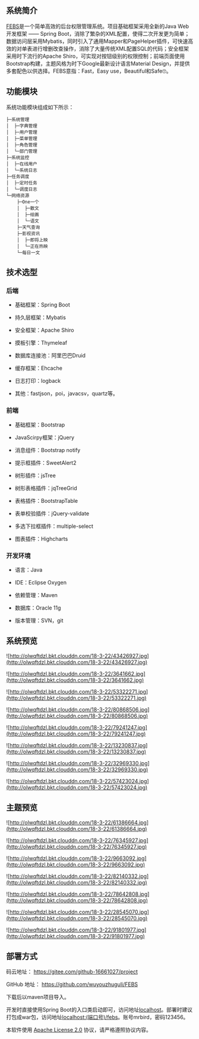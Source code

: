 ## 系统简介
[FEBS](https://gitee.com/github-16661027/project)是一个简单高效的后台权限管理系统。项目基础框架采用全新的Java Web开发框架 —— Spring Boot，消除了繁杂的XML配置，使得二次开发更为简单；数据访问层采用Mybatis，同时引入了通用Mapper和PageHelper插件，可快速高效的对单表进行增删改查操作，消除了大量传统XML配置SQL的代码；安全框架采用时下流行的Apache Shiro，可实现对按钮级别的权限控制；前端页面使用Bootstrap构建，主题风格为时下Google最新设计语言Material Design，并提供多套配色以供选择。FEBS意指：Fast，Easy use，Beautiful和Safe🙄。
<!--more-->
## 功能模块
系统功能模块组成如下所示：
```
├─系统管理
│  ├─字典管理
│  ├─用户管理
│  ├─菜单管理
│  ├─角色管理
│  └─部门管理
├─系统监控
│  ├─在线用户
│  └─系统日志
├─任务调度
│  ├─定时任务
│  └─调度日志
└─网络资源
    ├─One一个
    │  ├─散文
    │  ├─绘画
    │  └─语文
    ├─天气查询
    ├─影视资讯
    │  ├─即将上映
    │  └─正在热映
    └─每日一文
```
## 技术选型
### 后端

- 基础框架：Spring Boot

- 持久层框架：Mybatis

- 安全框架：Apache Shiro

- 摸板引擎：Thymeleaf

- 数据库连接池：阿里巴巴Druid

- 缓存框架：Ehcache

- 日志打印：logback

- 其他：fastjson，poi，javacsv，quartz等。

### 前端
 
- 基础框架：Bootstrap

- JavaScirpy框架：jQuery

- 消息组件：Bootstrap notify

- 提示框插件：SweetAlert2

- 树形插件：jsTree

- 树形表格插件：jqTreeGrid

- 表格插件：BootstrapTable

- 表单校验插件：jQuery-validate

- 多选下拉框插件：multiple-select

- 图表插件：Highcharts

### 开发环境

- 语言：Java

- IDE：Eclipse Oxygen

- 依赖管理：Maven

- 数据库：Oracle 11g

- 版本管理：SVN，git

## 系统预览

![http://olwqftdzl.bkt.clouddn.com/18-3-22/43426927.jpg](http://olwqftdzl.bkt.clouddn.com/18-3-22/43426927.jpg)

![http://olwqftdzl.bkt.clouddn.com/18-3-22/3641662.jpg](http://olwqftdzl.bkt.clouddn.com/18-3-22/3641662.jpg)

![http://olwqftdzl.bkt.clouddn.com/18-3-22/53322271.jpg](http://olwqftdzl.bkt.clouddn.com/18-3-22/53322271.jpg)

![http://olwqftdzl.bkt.clouddn.com/18-3-22/80868506.jpg](http://olwqftdzl.bkt.clouddn.com/18-3-22/80868506.jpg)

![http://olwqftdzl.bkt.clouddn.com/18-3-22/79241247.jpg](http://olwqftdzl.bkt.clouddn.com/18-3-22/79241247.jpg)

![http://olwqftdzl.bkt.clouddn.com/18-3-22/13230837.jpg](http://olwqftdzl.bkt.clouddn.com/18-3-22/13230837.jpg)

![http://olwqftdzl.bkt.clouddn.com/18-3-22/32969330.jpg](http://olwqftdzl.bkt.clouddn.com/18-3-22/32969330.jpg)

![http://olwqftdzl.bkt.clouddn.com/18-3-22/57423024.jpg](http://olwqftdzl.bkt.clouddn.com/18-3-22/57423024.jpg)

## 主题预览

![http://olwqftdzl.bkt.clouddn.com/18-3-22/61386664.jpg](http://olwqftdzl.bkt.clouddn.com/18-3-22/61386664.jpg)

![http://olwqftdzl.bkt.clouddn.com/18-3-22/76345927.jpg](http://olwqftdzl.bkt.clouddn.com/18-3-22/76345927.jpg)

![http://olwqftdzl.bkt.clouddn.com/18-3-22/9663092.jpg](http://olwqftdzl.bkt.clouddn.com/18-3-22/9663092.jpg)

![http://olwqftdzl.bkt.clouddn.com/18-3-22/82140332.jpg](http://olwqftdzl.bkt.clouddn.com/18-3-22/82140332.jpg)

![http://olwqftdzl.bkt.clouddn.com/18-3-22/78642808.jpg](http://olwqftdzl.bkt.clouddn.com/18-3-22/78642808.jpg)

![http://olwqftdzl.bkt.clouddn.com/18-3-22/28545070.jpg](http://olwqftdzl.bkt.clouddn.com/18-3-22/28545070.jpg)

![http://olwqftdzl.bkt.clouddn.com/18-3-22/91801977.jpg](http://olwqftdzl.bkt.clouddn.com/18-3-22/91801977.jpg)


## 部署方式

码云地址： https://gitee.com/github-16661027/project 

GitHub 地址： https://github.com/wuyouzhuguli/FEBS

下载后以maven项目导入。

开发时直接使用Spring Boot的入口类启动即可，访问地址[localhost](localhost)。部署时建议打包成war包，访问地址[localhost:(端口号)/febs](localhost:(端口号)/febs)。账号mrbird，密码123456。

本软件使用 [Apache License 2.0](http://www.apache.org/licenses/LICENSE-2.0) 协议，请严格遵照协议内容。